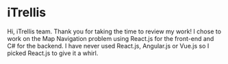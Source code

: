 # iTrellis

Hi, iTrellis team.  Thank you for taking the time to review my work!
I chose to work on the Map Navigation problem using React.js for the front-end and C# for the backend.
I have never used React.js, Angular.js or Vue.js so I picked React.js to give it a whirl.

